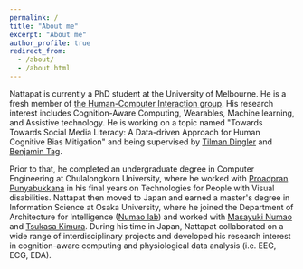 ```yaml
---
permalink: /
title: "About me"
excerpt: "About me"
author_profile: true
redirect_from: 
  - /about/
  - /about.html
---
```


Nattapat is currently a PhD student at the University of Melbourne. He is a fresh member of [the Human-Computer Interaction group](https://cis.unimelb.edu.au/hci). His research interest includes Cognition-Aware Computing, Wearables, Machine learning, and Assistive technology. He is working on a topic named "Towards Towards Social Media Literacy: A Data-driven Approach for Human Cognitive Bias Mitigation" and being supervised by [Tilman Dingler](http://www.tilmanification.com) and [Benjamin Tag](https://findanexpert.unimelb.edu.au/profile/852535-benjamin-tag).

Prior to that, he completed an undergraduate degree in Computer Engineering at Chulalongkorn University, where he worked with [Proadpran Punyabukkana](mailto:proadpran.p@chula.ac.th) in his final years on Technologies for People with Visual disabilities. Nattapat then moved to Japan and earned a master's degree in Information Science at Osaka University, where he joined the Department of Architecture for Intelligence ([Numao lab](https://www.ai.sanken.osaka-u.ac.jp)) and worked with [Masayuki Numao](mailto:numao@ai.sanken.osaka-u.ac.jp) and [Tsukasa Kimura](https://tsukasakimura.wixsite.com/home/english). During his time in Japan, Nattapat collaborated on a wide range of interdisciplinary projects and developed his research interest in cognition-aware computing and physiological data analysis (i.e. EEG, ECG, EDA). 
